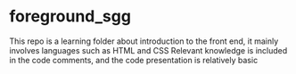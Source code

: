 # foreground_sgg
This repo is a learning folder about introduction to the front end, it mainly involves languages such as HTML and CSS
Relevant knowledge is included in the code comments, and the code presentation is relatively basic
